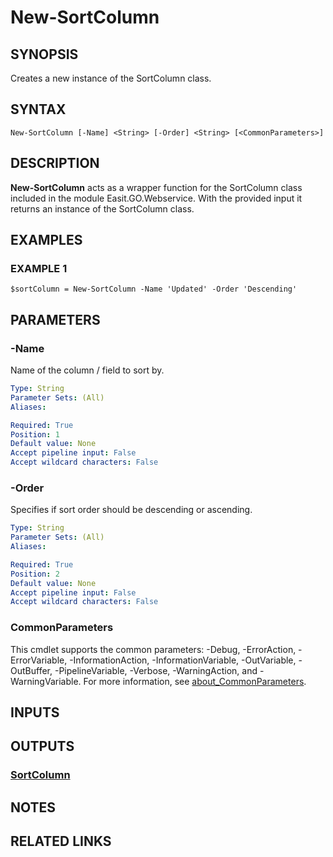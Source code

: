 # New-SortColumn

## SYNOPSIS
Creates a new instance of the SortColumn class.

## SYNTAX

```
New-SortColumn [-Name] <String> [-Order] <String> [<CommonParameters>]
```

## DESCRIPTION
**New-SortColumn** acts as a wrapper function for the SortColumn class included in the module Easit.GO.Webservice.
With the provided input it returns an instance of the SortColumn class.

## EXAMPLES

### EXAMPLE 1
```
$sortColumn = New-SortColumn -Name 'Updated' -Order 'Descending'
```

## PARAMETERS

### -Name
Name of the column / field to sort by.

```yaml
Type: String
Parameter Sets: (All)
Aliases:

Required: True
Position: 1
Default value: None
Accept pipeline input: False
Accept wildcard characters: False
```

### -Order
Specifies if sort order should be descending or ascending.

```yaml
Type: String
Parameter Sets: (All)
Aliases:

Required: True
Position: 2
Default value: None
Accept pipeline input: False
Accept wildcard characters: False
```

### CommonParameters
This cmdlet supports the common parameters: -Debug, -ErrorAction, -ErrorVariable, -InformationAction, -InformationVariable, -OutVariable, -OutBuffer, -PipelineVariable, -Verbose, -WarningAction, and -WarningVariable. For more information, see [about_CommonParameters](http://go.microsoft.com/fwlink/?LinkID=113216).

## INPUTS

## OUTPUTS

### [SortColumn](https://docs.easitgo.com/techspace/psmodules/)
## NOTES

## RELATED LINKS
